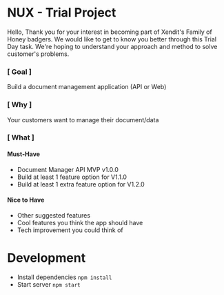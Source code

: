 # NUX - Trial Project

Hello, 
Thank you for your interest in becoming part of Xendit's Family of Honey badgers. We would like to get to know you better through this Trial Day task. We're hoping to understand your approach and method to solve customer's problems. 

### [ Goal ]
Build a document management application (API or Web)

### [ Why ]
Your customers want to manage their document/data

### [ What ]
#### Must-Have
- Document Manager API MVP v1.0.0
- Build at least 1 feature option for V1.1.0
- Build at least 1 extra feature option for V1.2.0

#### Nice to Have
- Other suggested features
- Cool features you think the app should have
- Tech improvement you could think of


# Development
- Install dependencies `npm install`
- Start server `npm start`
